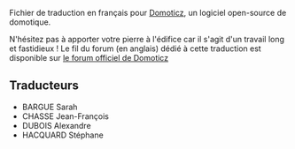 Fichier de traduction en français pour [Domoticz](http://www.domoticz.com/), un logiciel open-source de domotique.

N'hésitez pas à apporter votre pierre à l'édifice car il s'agit d'un travail long et fastidieux !
Le fil du forum (en anglais) dédié à cette traduction est disponible sur [le forum officiel de Domoticz](http://www.domoticz.com/forum/viewtopic.php?f=7&t=19)

## Traducteurs
* BARGUE Sarah
* CHASSE Jean-François
* DUBOIS Alexandre
* HACQUARD Stéphane
